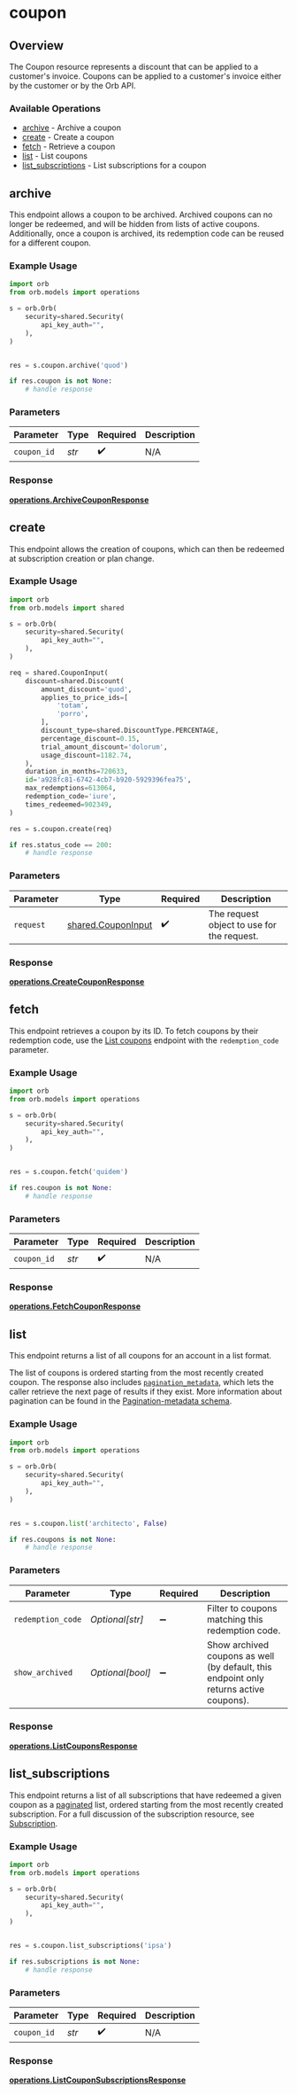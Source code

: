 # coupon

## Overview

The Coupon resource represents a discount that can be applied to a customer's invoice. Coupons can be applied to a customer's invoice either by the customer or by the Orb API.

### Available Operations

* [archive](#archive) - Archive a coupon
* [create](#create) - Create a coupon
* [fetch](#fetch) - Retrieve a coupon
* [list](#list) - List coupons
* [list_subscriptions](#list_subscriptions) - List subscriptions for a coupon

## archive

This endpoint allows a coupon to be archived. Archived coupons can no longer be redeemed, and will be hidden from lists of active coupons. Additionally, once a coupon is archived, its redemption code can be reused for a different coupon.

### Example Usage

```python
import orb
from orb.models import operations

s = orb.Orb(
    security=shared.Security(
        api_key_auth="",
    ),
)


res = s.coupon.archive('quod')

if res.coupon is not None:
    # handle response
```

### Parameters

| Parameter          | Type               | Required           | Description        |
| ------------------ | ------------------ | ------------------ | ------------------ |
| `coupon_id`        | *str*              | :heavy_check_mark: | N/A                |


### Response

**[operations.ArchiveCouponResponse](../../models/operations/archivecouponresponse.md)**


## create

This endpoint allows the creation of coupons, which can then be redeemed at subscription creation or plan change.

### Example Usage

```python
import orb
from orb.models import shared

s = orb.Orb(
    security=shared.Security(
        api_key_auth="",
    ),
)

req = shared.CouponInput(
    discount=shared.Discount(
        amount_discount='quod',
        applies_to_price_ids=[
            'totam',
            'porro',
        ],
        discount_type=shared.DiscountType.PERCENTAGE,
        percentage_discount=0.15,
        trial_amount_discount='dolorum',
        usage_discount=1182.74,
    ),
    duration_in_months=720633,
    id='a928fc81-6742-4cb7-b920-5929396fea75',
    max_redemptions=613064,
    redemption_code='iure',
    times_redeemed=902349,
)

res = s.coupon.create(req)

if res.status_code == 200:
    # handle response
```

### Parameters

| Parameter                                                | Type                                                     | Required                                                 | Description                                              |
| -------------------------------------------------------- | -------------------------------------------------------- | -------------------------------------------------------- | -------------------------------------------------------- |
| `request`                                                | [shared.CouponInput](../../models/shared/couponinput.md) | :heavy_check_mark:                                       | The request object to use for the request.               |


### Response

**[operations.CreateCouponResponse](../../models/operations/createcouponresponse.md)**


## fetch

This endpoint retrieves a coupon by its ID. To fetch coupons by their redemption code, use the [List coupons](list-coupons) endpoint with the `redemption_code` parameter.

### Example Usage

```python
import orb
from orb.models import operations

s = orb.Orb(
    security=shared.Security(
        api_key_auth="",
    ),
)


res = s.coupon.fetch('quidem')

if res.coupon is not None:
    # handle response
```

### Parameters

| Parameter          | Type               | Required           | Description        |
| ------------------ | ------------------ | ------------------ | ------------------ |
| `coupon_id`        | *str*              | :heavy_check_mark: | N/A                |


### Response

**[operations.FetchCouponResponse](../../models/operations/fetchcouponresponse.md)**


## list

This endpoint returns a list of all coupons for an account in a list format. 

The list of coupons is ordered starting from the most recently created coupon. The response also includes [`pagination_metadata`](../api/pagination), which lets the caller retrieve the next page of results if they exist. More information about pagination can be found in the [Pagination-metadata schema](pagination).

### Example Usage

```python
import orb
from orb.models import operations

s = orb.Orb(
    security=shared.Security(
        api_key_auth="",
    ),
)


res = s.coupon.list('architecto', False)

if res.coupons is not None:
    # handle response
```

### Parameters

| Parameter                                                                              | Type                                                                                   | Required                                                                               | Description                                                                            |
| -------------------------------------------------------------------------------------- | -------------------------------------------------------------------------------------- | -------------------------------------------------------------------------------------- | -------------------------------------------------------------------------------------- |
| `redemption_code`                                                                      | *Optional[str]*                                                                        | :heavy_minus_sign:                                                                     | Filter to coupons matching this redemption code.                                       |
| `show_archived`                                                                        | *Optional[bool]*                                                                       | :heavy_minus_sign:                                                                     | Show archived coupons as well (by default, this endpoint only returns active coupons). |


### Response

**[operations.ListCouponsResponse](../../models/operations/listcouponsresponse.md)**


## list_subscriptions

This endpoint returns a list of all subscriptions that have redeemed a given coupon as a [paginated](../api/pagination) list, ordered starting from the most recently created subscription. For a full discussion of the subscription resource, see [Subscription](../guides/concepts#subscription).

### Example Usage

```python
import orb
from orb.models import operations

s = orb.Orb(
    security=shared.Security(
        api_key_auth="",
    ),
)


res = s.coupon.list_subscriptions('ipsa')

if res.subscriptions is not None:
    # handle response
```

### Parameters

| Parameter          | Type               | Required           | Description        |
| ------------------ | ------------------ | ------------------ | ------------------ |
| `coupon_id`        | *str*              | :heavy_check_mark: | N/A                |


### Response

**[operations.ListCouponSubscriptionsResponse](../../models/operations/listcouponsubscriptionsresponse.md)**

